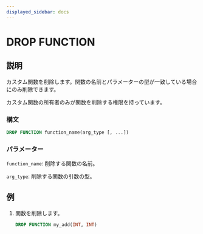 ```yaml
---
displayed_sidebar: docs
---
```


# DROP FUNCTION

## 説明

カスタム関数を削除します。関数の名前とパラメーターの型が一致している場合にのみ削除できます。

カスタム関数の所有者のみが関数を削除する権限を持っています。

### 構文

```sql
DROP FUNCTION function_name(arg_type [, ...])
```

### パラメーター

`function_name`: 削除する関数の名前。

`arg_type`: 削除する関数の引数の型。

## 例

1. 関数を削除します。

    ```sql
    DROP FUNCTION my_add(INT, INT)
    ```